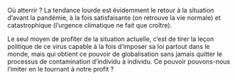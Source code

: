 Où atterrir ? La tendance lourde est évidemment le retour à la situation d’avant la pandémie, à la fois satisfaisante (on retrouve la vie normale) et catastrophique (l’urgence climatique ne fait que croître). 

Le seul moyen de profiter de la situation actuelle, c’est de tirer la leçon politique de ce virus capable à la fois d’imposer sa loi partout dans le monde, mais qui obtient ce pouvoir de globalisation sans jamais quitter le processus de contamination d’individu à individu. Ce pouvoir pouvons-nous l’imiter en le tournant à notre profit ? 

